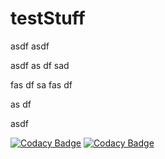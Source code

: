 # testStuff



asdf
asdf

asdf
as
df
sad

fas
df
sa
fas
df

as
df

asdf

[![Codacy Badge](https://api.codacy.com/project/badge/Grade/5363f6610c076b5b0b174839980e2031df6ec926)](https://www.codacy.com/app/dreigada/testStuff?utm_source=github.com&utm_medium=referral&utm_content=DReigada/testStuff&utm_campaign=badger)
[![Codacy Badge](https://api.codacy.com/project/badge/Grade/f4388fe27e804aa8926c32ceb634e899)](https://www.codacy.com/app)
